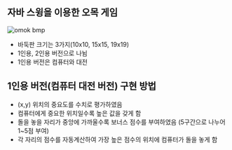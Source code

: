 ## 자바 스윙을 이용한 오목 게임
![omok bmp](https://user-images.githubusercontent.com/50092350/76676420-9f7fa100-6606-11ea-9a29-44e2905b447f.png)
+ 바둑판 크기는 3가지(10x10, 15x15, 19x19)
+ 1인용, 2인용 버전으로 나뉨
+ 1인용 버전은 컴퓨터와 대전

## 1인용 버전(컴퓨터 대전 버전) 구현 방법
+ (x,y) 위치의 중요도를 수치로 평가하였음
+ 컴퓨터에게 중요한 위치일수록 높은 값을 갖게 함
+ 돌을 놓을 자리가 중앙에 가까울수록 보너스 점수를 부여하였음 (5구간으로 나누어 1~5점 부여)
+ 각 자리의 점수를 자동계산하여 가장 높은 점수의 위치에 컴퓨터가 돌을 놓게 함
